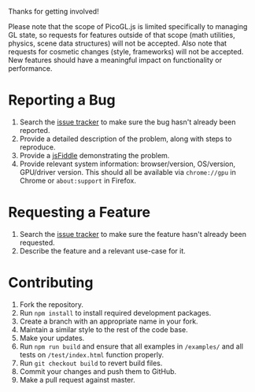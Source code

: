 Thanks for getting involved!

Please note that the scope of PicoGL.js is limited specifically to managing GL state, so requests for features outside of that scope (math utilities, physics, scene data structures) will not be accepted. Also note that requests for cosmetic changes (style, frameworks) will not be accepted. New features should have a meaningful impact on functionality or performance.

Reporting a Bug
===============
1. Search the [issue tracker](https://github.com/tsherif/picogl.js/issues) to make sure the bug hasn't already been reported.
2. Provide a detailed description of the problem, along with steps to reproduce.
3. Provide a [jsFiddle](https://jsfiddle.net/) demonstrating the problem.
4. Provide relevant system information: browser/version, OS/version, GPU/driver version. This should all be available via `chrome://gpu` in Chrome or `about:support` in Firefox.

Requesting a Feature
====================
1. Search the [issue tracker](https://github.com/tsherif/picogl.js/issues) to make sure the feature hasn't already been requested.
2. Describe the feature and a relevant use-case for it.

Contributing
============
1. Fork the repository.
2. Run `npm install` to install required development packages.
2. Create a branch with an appropriate name in your fork.
3. Maintain a similar style to the rest of the code base. 
4. Make your updates.
5. Run `npm run build` and ensure that all examples in `/examples/` and all tests on `/test/index.html` function properly.
6. Run `git checkout build` to revert build files.
7. Commit your changes and push them to GitHub.
8. Make a pull request against master. 
 
